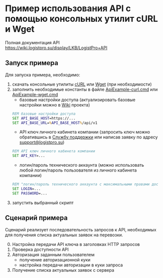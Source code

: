 # Пример использования API с помощью консольных утилит cURL и Wget

Полная документация API https://wiki.logistpro.su/display/LKB/LogistPro+API

## Запуск примера
Для запуска примера, необходимо:
1. скачать консольные утилиты [cURL](https://curl.haxx.se/download.html#Win64) или [Wget](http://gnuwin32.sourceforge.net/packages/wget.htm) (при необходимости)
2. заполнить необходимые константы в файле [ApiExample-curl.cmd](ApiExample-curl.cmd) или [ApiExample-wget.cmd](ApiExample-wget.cmd)
	- базовые настройки доступа (актуализировать базовые настройки можно в [Wiki](https://wiki.logistpro.su/display/LKB/LogistPro+API) проекта)
	```cmd
	REM базовые настройки доступа
	SET API_BASE_HOST=https://...
	SET API_BASE_URL=%API_BASE_HOST%/api/v1
	```
	- API ключ личного кабинета компании (запросить ключ можно обратившись в [Службу поддержки](https://jira.logistpro.su/servicedesk/customer/portal/4) или написав заявку по адресу support@logistpro.su)
	```cmd
	REM API ключ личного кабинета компании
	SET API_KEY=...
	```
	- логин/пароль технического аккаунта (можно использовать любой логин/пароль пользователя из личного кабинета компании)
	```cmd
	REM "логин/пароль технического аккаунта с максимальными правами доступа"
	SET LOGIN=...
	SET PASSWORD=...
	```
3. запустить выбранный скрипт

## Сценарий примера
Сценарий реализует последовательность запросов к API, необходимых для получения списка актуальных заявок на перевозки.

0. Настройка передачи API ключа в заголовках HTTP запросов
1. Проверка доступности API
2. Авторизация заданным пользователем
	- получение авторизационной куки
	- настройка передачи авторизации в куки запроса
3. Получение списка актуальных заявок с сервера